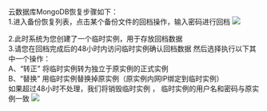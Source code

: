 云数据库MongoDB恢复步骤如下：<br>
1.进入备份恢复列表，点击某个备份文件的回档操作，输入密码进行回档
![](http://imgcache.tcecqpoc.fsphere.cn/image/mc.qcloudimg.com/static/img/93e3ebf30352f40ef89f850166d88ead/huifu.png)


2.此时系统为您创建了一个临时实例，用于存放回档数据<br>
3.请您在回档完成后的48小时内访问临时实例确认回档数据 
然后选择执行以下其中一个操作： <br>
A、“转正” 将临时实例转为独立于原实例的正式实例 <br>
B、“替换” 用临时实例替换掉原实例（原实例内网IP绑定到临时实例） <br>
如果超过48小时不处理，我们将销毁临时实例 ，
临时实例的用户名和密码与原实例一致
![](http://imgcache.tcecqpoc.fsphere.cn/image/mc.qcloudimg.com/static/img/4729ddc8384362dfb9a601343e928807/huifu2.png)
